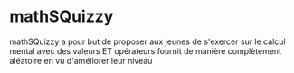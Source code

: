 # mathSQuizzy
mathSQuizzy a pour but de proposer aux jeunes de s'exercer sur le calcul mental avec des valeurs ET opérateurs fournit de manière complètement aléatoire en vu d'améliorer leur niveau
